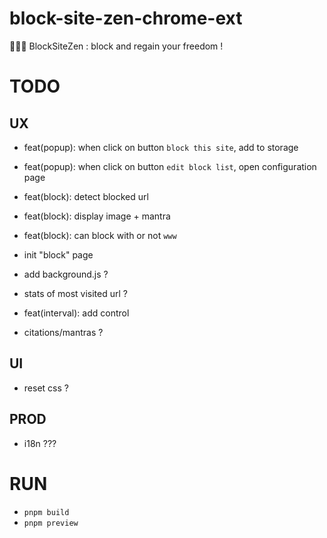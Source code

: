 # block-site-zen-chrome-ext

🧘🏻‍♂️ BlockSiteZen : block and regain your freedom !

# TODO

## UX

- feat(popup): when click on button `block this site`, add to storage
- feat(popup): when click on button `edit block list`, open configuration page
- feat(block): detect blocked url
- feat(block): display image + mantra
- feat(block): can block with or not `www`

- init "block" page
- add background.js ?
- stats of most visited url ?
- feat(interval): add control
- citations/mantras ?

## UI

- reset css ?

## PROD

- i18n ???

# RUN

- `pnpm build`
- `pnpm preview`
